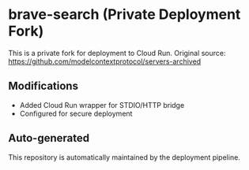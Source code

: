 # brave-search (Private Deployment Fork)

This is a private fork for deployment to Cloud Run.
Original source: https://github.com/modelcontextprotocol/servers-archived

## Modifications
- Added Cloud Run wrapper for STDIO/HTTP bridge
- Configured for secure deployment

## Auto-generated
This repository is automatically maintained by the deployment pipeline.

